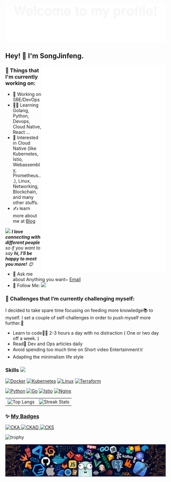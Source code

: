 
<!-- Greeting -->
![Banner](assets/Bottom_up.svg)
## Hey! :wave: I'm SongJinfeng.

<!-- [![Typing SVG](https://readme-typing-svg.herokuapp.com?color=%2336BCF7&center=true&vCenter=true&width=600&lines=Hi+there+👋,+I+am+SongJinfeng;+Welcome+to+My+Profile!;Over+4+years+of+programming+experience;Always+learning+new+things+;Machine+learning+enthusiast+;Kaggle+community+member)](https://git.io/typing-svg) -->

<!--Introduction -->

<img src="/github-metrics.svg" alt="Metrics" align="right" width="390">

### 💼 Things that I'm currently working on: 

- 🤖 Working on SRE/DevOps
- 👨‍💻 Learning Golang, Python, Devops, Cloud Native, React ...
- 🎣 Interested in Cloud Native (like Kubernetes, Istio, Webassembly, Prometheus...), Linux, Networking, Blockchain, and many other stuffs.
- ✍️ learn more about me at [Blog](https://songjinfeng.com/)

<img src="https://media.giphy.com/media/LnQjpWaON8nhr21vNW/giphy.gif" width="40"> <em><b>I love connecting with different people</b> so if you want to say <b>hi, I'll be happy to meet you more!</b> :blush:</em>

- 💬 Ask me about Anything you want~ [Email](mailto:song.jinfeng@outlook.com)
- 👏 Follow Me: [![](https://img.shields.io/github/followers/SJFCS?label=follow%20me&style=social)](https://github.com/SJFCS/SJFCS)

### 🌱 Challenges that I’m currently challenging myself:
I decided to take spare time focusing on feeding more knowledge:books: to myself. I set a couple of self-challenges in order to push myself more further.:running: 

* Learn to code:man_technologist: 2-3 hours a day with no distraction ( One or two day off a week. ) 
* Read:newspaper: Dev and Ops articles daily 
* Avoid spending too much time on Short video Entertainment:skull_and_crossbones:
* Adapting the minimalism life style

<!-- Your badges -->
### Skills <img src="https://media.giphy.com/media/WUlplcMpOCEmTGBtBW/giphy.gif" width="30">

<!-- Badges List: https://github.com/alexandresanlim/Badges4-README.md-Profile -->

[![Docker](https://img.shields.io/badge/Docker-2CA5E0?style=for-the-badge&logo=docker&logoColor=white)](https://www.docker.com/)
[![Kubernetes](https://img.shields.io/badge/kubernetes-%23326ce5.svg?style=for-the-badge&logo=kubernetes&logoColor=white)](https://github.com/kubernetes/kubernetes)
[![Linux](https://img.shields.io/badge/Linux-FCC624?style=for-the-badge&logo=linux&logoColor=black)](https://github.com/torvalds/linux)
[![Terraform](https://img.shields.io/badge/Terraform-7B42BC?style=for-the-badge&logo=terraform&logoColor=white)](https://github.com/hashicorp/terraform)

[![Python](https://img.shields.io/badge/python-%2314354C.svg?style=for-the-badge&logo=python&logoColor=white)](https://github.com/python/cpython)
[![Go](https://img.shields.io/badge/go-%2300ADD8.svg?style=for-the-badge&logo=go&logoColor=white)](https://github.com/golang/go)
[![Istio](https://img.shields.io/badge/Istio-466BB0?style=for-the-badge&logo=Istio&logoColor=white)](https://github.com/istio/istio)
[![Nginx](https://img.shields.io/badge/Nginx-%23009639.svg?style=for-the-badge&logo=nginx&logoColor=white)](https://github.com/nginx/nginx)

<!-- <img src="https://github-readme-stats.vercel.app/api?username=SJFCS&theme=graywhite&show_icons=true"  width="500" height="auto" align="right" alt="github stats" /> -->


<table style="width:100%" ><tr>
<td><img src=https://github-readme-stats.vercel.app/api/top-langs/?username=SJFCS&theme=default&layout=compact width="auto" height="160" alt="Top Langs" border=0></td>
<td><img src=https://github-readme-streak-stats.herokuapp.com/?user=SJFCS width="auto" height="160" alt="Streak Stats" border=0></td>
</tr></table>

<!-- <img src="https://activity-graph.herokuapp.com/graph?username=SJFCS&hide_border=true&theme=github-light"  width="auto" height="auto" align="center" alt="Contribution Graph" />  -->


### ✨ [My Badges](https://www.credly.com/users/username.songjinfeng)

<p align=""> 
  <a href="https://www.credly.com/badges/7f665fcf-c0a4-44e7-8b09-06584280dfc2">
    <img width="200" height="200" src="https://images.credly.com/size/680x680/images/8b8ed108-e77d-4396-ac59-2504583b9d54/cka_from_cncfsite__281_29.png" alt="CKA" />
  </a> 
  <a href="https://www.credly.com/badges/c37a3b97-5438-4c05-a28b-6ea2d6f38905">
    <img width="200" height="200" src="https://images.credly.com/size/680x680/images/f88d800c-5261-45c6-9515-0458e31c3e16/ckad_from_cncfsite.png" alt="CKAD" />
  </a> 
  <a href="https://www.credly.com/badges/02d42601-dfd8-41de-a90b-6e1aba0c716d">
    <img width="200" height="200" src="https://images.credly.com/size/680x680/images/9945dfcb-1cca-4529-85e6-db1be3782210/kubernetes-security-specialist-logo2.png" alt="CKS" />
  </a> 
</p>

<p align=""> 
  <img src="https://github-profile-trophy.vercel.app/?username=SJFCS&row=1" alt="trophy" />
</p>


![](assets/tools.png)
<!-- ![Banner](assets/Bottom_down.svg) -->
